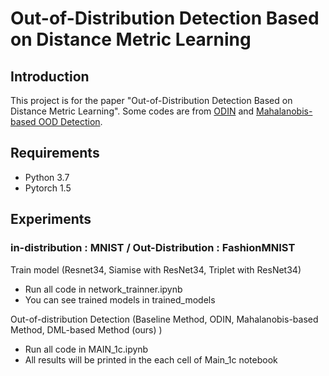 # Out-of-Distribution Detection Based on Distance Metric Learning

## Introduction
This project is for the paper "Out-of-Distribution Detection Based on Distance Metric Learning". Some codes are from [ODIN](https://github.com/facebookresearch/odin) and [Mahalanobis-based OOD Detection](https://github.com/pokaxpoka/deep_Mahalanobis_detector/).

## Requirements

- Python 3.7
- Pytorch 1.5

## Experiments
### in-distribution : MNIST / Out-Distribution : FashionMNIST
Train model (Resnet34, Siamise with ResNet34, Triplet with ResNet34) 
- Run all code in network_trainner.ipynb
- You can see trained models in trained_models

Out-of-distribution Detection (Baseline Method, ODIN, Mahalanobis-based Method, DML-based Method (ours) )
- Run all code in MAIN_1c.ipynb
- All results will be printed in the each cell of Main_1c notebook  
